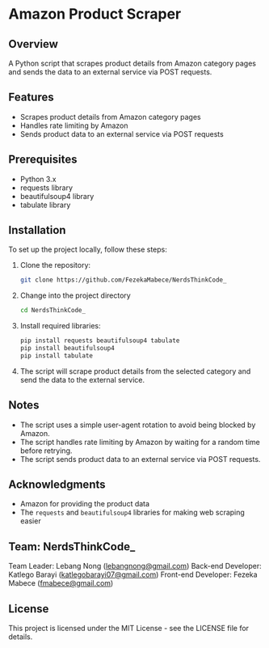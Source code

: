 # Amazon Product Scraper

## Overview
A Python script that scrapes product details from Amazon category pages and sends the data to an external service via POST requests.

## Features
- Scrapes product details from Amazon category pages
- Handles rate limiting by Amazon
- Sends product data to an external service via POST requests

## Prerequisites
- Python 3.x
- requests library
- beautifulsoup4 library
- tabulate library

## Installation

To set up the project locally, follow these steps:

1. Clone the repository:
   ```sh
   git clone https://github.com/FezekaMabece/NerdsThinkCode_

2. Change into the project directory
   ```sh
   cd NerdsThinkCode_

3. Install required libraries:
   ```sh
   pip install requests beautifulsoup4 tabulate
   pip install beautifulsoup4
   pip install tabulate
   
3. The script will scrape product details from the selected category and send the data to the external service.

## Notes
- The script uses a simple user-agent rotation to avoid being blocked by Amazon.
- The script handles rate limiting by Amazon by waiting for a random time before retrying.
- The script sends product data to an external service via POST requests.

## Acknowledgments
- Amazon for providing the product data
- The `requests` and `beautifulsoup4` libraries for making web scraping easier

## Team: NerdsThinkCode_
Team Leader: Lebang Nong (lebangnong@gmail.com)
Back-end Developer: Katlego Barayi (katlegobarayi07@gmail.com)
Front-end Developer: Fezeka Mabece (fmabece@gmail.com)

## License
This project is licensed under the MIT License - see the LICENSE file for details.
